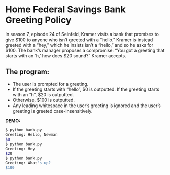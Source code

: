 # Home Federal Savings Bank Greeting Policy

In season 7, episode 24 of Seinfeld, Kramer visits a bank that promises to give $100 to anyone who isn’t greeted with a “hello.” 
Kramer is instead greeted with a “hey,” which he insists isn’t a “hello,” and so he asks for $100. 
The bank’s manager proposes a compromise: “You got a greeting that starts with an ‘h,’ how does $20 sound?” Kramer accepts.


## The program: 

* The user is prompted for a greeting. 
* If the greeting starts with “hello”, $0 is outputted. If the greeting starts with an “h”, $20 is outputted. 
* Otherwise, $100 is outputted. 
* Any leading whitespace in the user’s greeting is ignored and the user’s greeting is greeted case-insensitively.

**DEMO:**


```bash
$ python bank.py
Greeting: Hello, Newman
$0
$ python bank.py
Greeting: Hey
$20
$ python bank.py
Greeting: What's up?
$100
```
